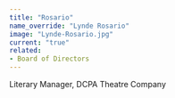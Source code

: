 ```yaml
---
title: "Rosario"
name_override: "Lynde Rosario"
image: "Lynde-Rosario.jpg"
current: "true"
related:
- Board of Directors
---
```


Literary Manager, DCPA Theatre Company
